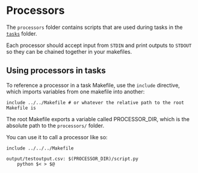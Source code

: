 # Processors

The `processors` folder contains scripts that are used during tasks in the [`tasks`](/tasks/) folder.

Each processor should accept input from `STDIN` and print outputs to `STDOUT` so they can be chained together in your makefiles.

## Using processors in tasks

To reference a processor in a task Makefile, use the `include` directive, which imports variables from one makefile into another: 

```make
include ../../Makefile # or whatever the relative path to the root Makefile is
```

The root Makefile exports a variable called PROCESSOR_DIR, which is the absolute path to the `processors/` folder.

You can use it to call a processor like so: 

```make
include ../../../Makefile

output/testoutput.csv: $(PROCESSOR_DIR)/script.py
    python $< > $@
```